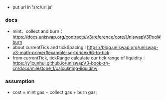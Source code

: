 - put url in 'src/url.js'



### docs

- mint、collect and burn：https://docs.uniswap.org/contracts/v3/reference/core/UniswapV3Pool#burn
- about currentTick and tickSpacing : https://blog.uniswap.org/uniswap-v3-math-primer#example-sqrtpricex96-to-tick 
- from currentTick, tickRange calculate our tick range of liquidity : https://y1cunhui.github.io/uniswapV3-book-zh-cn/docs/milestone_1/calculating-liquidity/


### assumption
- cost = mint gas + collect gas + burn gas;
